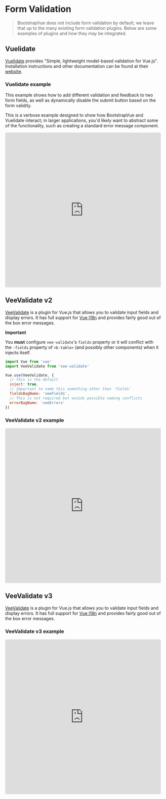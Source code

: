 # Form Validation

> BootstrapVue does not include form validation by default; we leave that up to the many existing
> form validation plugins. Below are some examples of plugins and how they may be integrated.

## Vuelidate

[Vuelidate](https://github.com/vuelidate/vuelidate/) provides "Simple, lightweight model-based
validation for Vue.js". Installation instructions and other documentation can be found at their
[website](https://vuelidate.js.org/).

### Vuelidate example

This example shows how to add different validation and feedback to two form fields, as well as
dynamically disable the submit button based on the form validity.

This is a verbose example designed to show how BootstrapVue and Vuelidate interact; in larger
applications, you'd likely want to abstract some of the functionality, such as creating a standard
error message component.

<iframe
  src="https://codesandbox.io/embed/inspiring-haslett-lzq6p?fontsize=14&hidenavigation=1&module=%2FApp.vue&theme=dark"
  style="width:100%; height:500px; border:0; border-radius: 4px; overflow:hidden;"
  title="BootstrapVue Vuelidate example"
  allow="geolocation; microphone; camera; midi; vr; accelerometer; gyroscope; payment; ambient-light-sensor; encrypted-media; usb"
  sandbox="allow-modals allow-forms allow-popups allow-scripts allow-same-origin"
></iframe>

## VeeValidate v2

[VeeValidate](http://vee-validate.logaretm.com/v2/) is a plugin for Vue.js that allows you to
validate input fields and display errors. It has full support for
[Vue I18n](https://kazupon.github.io/vue-i18n/) and provides fairly good out of the box error
messages.

**Important**

You **must** configure `vee-validate`'s `fields` property or it will conflict with the `:fields`
property of `<b-table>` (and possibly other components) when it injects itself.

```js
import Vue from 'vue'
import VeeValidate from 'vee-validate'

Vue.use(VeeValidate, {
  // This is the default
  inject: true,
  // Important to name this something other than 'fields'
  fieldsBagName: 'veeFields',
  // This is not required but avoids possible naming conflicts
  errorBagName: 'veeErrors'
})
```

### VeeValidate v2 example

<iframe
  src="https://codesandbox.io/embed/vigilant-kirch-8lpns?fontsize=14&hidenavigation=1&module=%2FApp.vue"
  style="width:100%; height:500px; border:0; border-radius: 4px; overflow:hidden;"
  title="BoostrapVue VeeValidate v2 example"
  allow="geolocation; microphone; camera; midi; vr; accelerometer; gyroscope; payment; ambient-light-sensor; encrypted-media; usb"
  sandbox="allow-modals allow-forms allow-popups allow-scripts allow-same-origin"
></iframe>

## VeeValidate v3

[VeeValidate](https://logaretm.github.io/vee-validate/) is a plugin for Vue.js that allows you to
validate input fields and display errors. It has full support for
[Vue I18n](https://kazupon.github.io/vue-i18n/) and provides fairly good out of the box error
messages.

### VeeValidate v3 example

<iframe
  src="https://codesandbox.io/embed/boostrapvue-veevalidate-v3-example-xm3et?fontsize=14&hidenavigation=1&module=%2FApp.vue&theme=dark"
  style="width:100%; height:500px; border:0; border-radius: 4px; overflow:hidden;"
  title="BoostrapVue VeeValidate v3 example"
  allow="geolocation; microphone; camera; midi; vr; accelerometer; gyroscope; payment; ambient-light-sensor; encrypted-media; usb"
  sandbox="allow-modals allow-forms allow-popups allow-scripts allow-same-origin"
></iframe>

